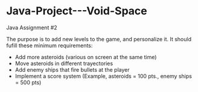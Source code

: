 # Java-Project---Void-Space
Java Assignment #2


The purpose is to add new levels to the game, and personalize it. It should fufill these minimum requirements:
- Add more asteroids (various on screen at the same time)
- Move asteroids in different trayectories
- Add enemy ships that fire bullets at the player
- Implement a score system
  (Example, asteroids = 100 pts., enemy ships = 500 pts)
